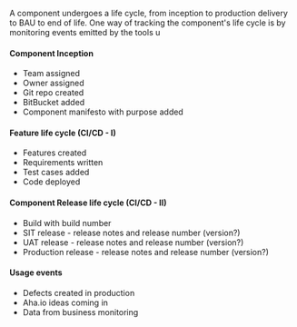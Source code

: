A component undergoes a life cycle, from inception to production delivery to BAU to end of life.  One way of tracking the component's life cycle is by monitoring events emitted by the tools u

#### Component Inception
- Team assigned 
- Owner assigned 
- Git repo created
- BitBucket added
- Component manifesto with purpose added

#### Feature life cycle (CI/CD - I)
- Features created
- Requirements written
- Test cases added
- Code deployed

####  Component Release life cycle (CI/CD - II)
- Build with build number
- SIT release - release notes and release number (version?)
- UAT release - release notes and release number (version?)
- Production release  - release notes and release number (version?)

#### Usage events
- Defects created in production
- Aha.io ideas coming in
- Data from business monitoring 
<!--stackedit_data:
eyJoaXN0b3J5IjpbLTE3ODY3NTg2OTldfQ==
-->